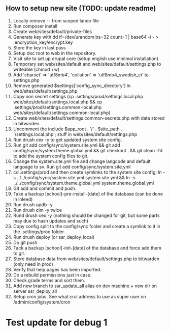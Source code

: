 ## How to setup new site (TODO: update readme)

1. Locally remove -- from scoped lando file
2. Run composer install
3. Create web/sites/default/private-files
4. Generate key with dd if=/dev/urandom bs=32 count=1 | base64 -i - > .encryption_key/encrypt.key
5. Store the key in last pass
6. Setup doc root to web in the repository.
6. Visit site to set up drupal core (setup english use minimal installation)
7. Temporary set web/sites/default and web/sites/default/settings.php to writeable (chmod +w)
8. Add 'charset' => 'utf8mb4', 'collation' => 'utf8mb4_swedish_ci' to settings.php
8. Remove generated $settings['config_sync_directory'] in web/sites/default/settings.php
9. Copy non secret settings (cp .settings/prod/settings.local.php web/sites/default/settings.local.php && cp .settings/prod/settings.common-local.php web/sites/default/settings.common-local.php)
9. Create web/sites/default/settings.common-secrets.php with data stored in bitwarden
10. Uncomment the include $app_root . '/' . $site_path . '/settings.local.php'; stuff in web/sites/default/settings.php
11. Run drush cex -y to get updated system site config.
12. Run git add config/sync/system.site.yml && git add config/sync/system.theme.global.yml && git checkout . && git clean -fd to add the system config files to git.
13. Change the system.site.yml file and change langcode and default langoage to sv. Run git add config/sync/system.site.yml
13. cd .settings/prod and then create symlinks to the system site config; ln -s ../../config/sync/system.site.yml system.site.yml && ln -s ../../config/sync/system.theme.global.yml system.theme.global.yml
14. Git add and commit and push.
12. Take a backup [school]-pre-install-[date] of the database (can be done in inleed)
13. Run drush updb -y
14. Run drush cim -y twice
15. Rund drush cex -y (nothing should be changed for git, but some parts may due to hash updates and such)
16. Copy config split to the config/sync folder and create a symlink to it in the .settings/prod folder
16. Run drush deploy (or ssr_deploy_local)
17. Do git push
17. Tack a backup [school]-init-[date] of the database and force add them to git.
17. Store database data from web/sites/default/settings.php to bitwarden (only need in prod)
19. Verify that help pages has been imported.
20. Do a rebuild permissions just in case.
21. Check grade terms and sort them.
23. Add new branch to ssr_update_all alias on dev machine + new dir on server ssr_deploy_all
24. Setup cron jobs. See what crul address to use as super user on /admin/config/system/cron
# Test update for debug 1
